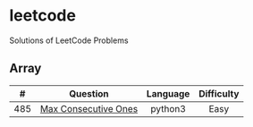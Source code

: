 # leetcode
Solutions of LeetCode Problems

## Array
|   #   |        Question       | Language | Difficulty |
|:-----:|:---------------------:|:--------:|:----------:|
| 485 | [Max Consecutive Ones](https://leetcode.com/problems/max-consecutive-ones/ "link") | python3 | Easy |
